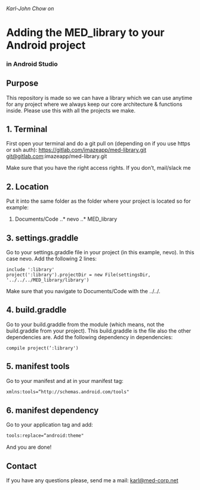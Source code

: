 ###### Karl-John Chow on
# Adding the MED_library to your Android project 
### in Android Studio

## Purpose

This repository is made so we can have a library which we can use anytime for any project where we always keep our core architecture & functions inside. Please use this with all the projects we make.

## 1. Terminal
First open your terminal and do a git pull on (depending on if you use https or ssh auth):
https://gitlab.com/imazeapp/med-library.git
git@gitlab.com:imazeapp/med-library.git

Make sure that you have the right access rights. If you don’t, mail/slack me

## 2. Location
Put it into the same folder as the folder where your project is located so for example:
1. Documents/Code
..* nevo 
..* MED_library

## 3. settings.graddle
Go to your settings.graddle file in your project (in this example, nevo). In this case nevo. Add the following 2 lines:
```graddle
include ':library'
project(':library').projectDir = new File(settingsDir, '../../../MED_library/library')
```

Make sure that you navigate to Documents/Code with the ../../. 

## 4. build.graddle 
Go to your build.graddle from the module (which means, not the build.graddle from your project). This build.graddle is the file also the other dependencies are. Add the following dependency in dependencies:
```graddle
compile project(‘:library')
```

## 5. manifest tools
Go to your manifest and at in your manifest tag:
```xml
xmlns:tools=“http://schemas.android.com/tools"
```

## 6. manifest dependency
Go to your application tag and add:
```xml
tools:replace=“android:theme"
```

And you are done!

## Contact

If you have any questions please, send me a mail: karl@med-corp.net